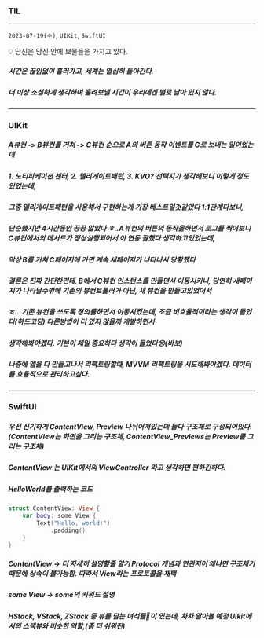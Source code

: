 ### TIL
---
`2023-07-19(수)`, `UIKit`, `SwiftUI`

<aside>
💡 당신은 당신 안에 보물들을 가지고 있다.
</aside>

##### 시간은 끊임없이 흘러가고, 세계는 열심히 돌아간다.
##### 더 이상 소심하게 생각하며 흘려보낼 시간이 우리에겐 별로 남아 있지 않다.

--- 
### UIKit

##### A뷰컨 -> B뷰컨를 거쳐 -> C뷰컨 순으로 A의 버튼 동작 이벤트를 C로 보내는 일이었는데
##### 1. 노티피케이션 센터, 2. 델리게이트패턴, 3. KVO? 선택지가 생각해보니 이렇게 정도 있었는데,
##### 그중 델리게이트패턴을 사용해서 구현하는게 가장 베스트일것같았다 1:1관계다보니,
##### 단순했지만 4시간동안 끙끙 앓았다 ㅎ..A뷰컨의 버튼의 동작을하면서 로그를 찍어보니 C뷰컨에서의 메서드가 정상실행되어서 아 연동 잘했다 생각하고있었는데,
##### 막상 B를 거쳐 C페이지에 가면 계속 새페이지가 나타나서 당황했다
##### 결론은 진짜 간단한건데, B에서 C뷰컨 인스턴스를 만들면서 이동시키니, 당연히 새페이지가 나타날수밖에 기존의 뷰컨트롤러가 아닌, 새 뷰컨을 만들고있었어서
##### ㅎ...기존 뷰컨을 쓰도록 정의를하면서 이동시켰는데, 조금 비효율적이라는 생각이 들었다(하드코딩) 다른방법이 더 있지 않을까 개발하면서 
##### 생각해봐야겠다. 기본이 제일 중요하다 생각이 들었다😢(바보)
##### 나중에 앱을 다 만들고나서 리팩토링할때, MVVM 리팩토링을 시도해봐야겠다. 데이터를 효율적으로 관리하고싶다.

---
### SwiftUI

##### 우선 신기하게 ContentView, Preview 나뉘어져있는데 둘다 구조체로 구성되어있다. (ContentView는 화면을 그리는 구조체, ContentView_Previews는 Preview를 그리는 구조체)
##### ContentView 는 UIKit에서의 ViewController 라고 생각하면 편하긴하다.
##### HelloWorld를 출력하는 코드
```swift
struct ContentView: View {
    var body: some View {
        Text("Hello, world!")
            .padding()
    }
}
```
##### ContentView -> 더 자세히 설명할줄 알기 Protocol 개념과 연관지어 왜냐면 구조체기 때문에 상속이 불가능함. 따라서 View라는 프로토콜을 채택

##### some View -> some의 키워드 설명

##### HStack, VStack, ZStack 등 뷰를 담는 녀석들이 있는데, 차차 알아볼 예정 UIkit에서의 스택뷰와 비슷한 역할,(좀 더 쉬워진)
